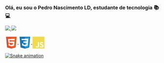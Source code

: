 ### Olá, eu sou o Pedro Nascimento LD, estudante de tecnologia 📚💻

 

<div>
<a href="https://github.com/NascimentoLD">
<img height="160em" src="https://github-readme-stats.vercel.app/api?username=NascimentoLD&show_icons=true&theme=dracula&include_all_commits=true&count_private=true"/>
<img height="160em" src="https://github-readme-stats.vercel.app/api/top-langs/?username=NascimentoLD&layout=compact&langs_count=16&theme=dracula"/>
</div>

<div style="display: inline_block"><br>
<img align="center" alt="LD-HTML" height="40" width="40" src="https://raw.githubusercontent.com/devicons/devicon/master/icons/html5/html5-original.svg">
<img align="center" alt="LD-CSS" height="40" width="40" src="https://raw.githubusercontent.com/devicons/devicon/master/icons/css3/css3-original.svg">
<img align="center" alt="LD-Js" height="40" width="40" src="https://raw.githubusercontent.com/devicons/devicon/master/icons/javascript/javascript-plain.svg">
</div>

 

![Snake animation](https://github.com/danielbped/danielbped/blob/output/github-contribution-grid-snake.svg)
